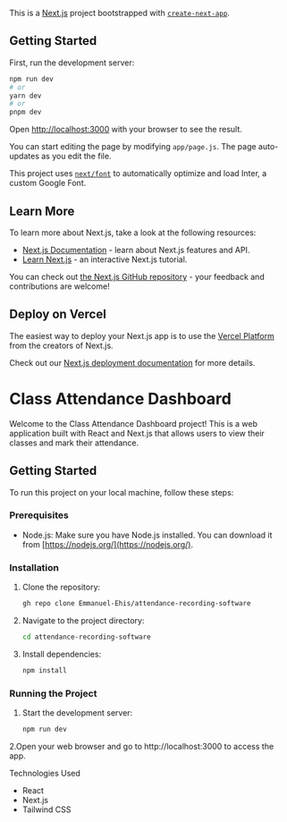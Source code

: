 This is a [Next.js](https://nextjs.org/) project bootstrapped with [`create-next-app`](https://github.com/vercel/next.js/tree/canary/packages/create-next-app).

## Getting Started

First, run the development server:

```bash
npm run dev
# or
yarn dev
# or
pnpm dev
```

Open [http://localhost:3000](http://localhost:3000) with your browser to see the result.

You can start editing the page by modifying `app/page.js`. The page auto-updates as you edit the file.

This project uses [`next/font`](https://nextjs.org/docs/basic-features/font-optimization) to automatically optimize and load Inter, a custom Google Font.

## Learn More

To learn more about Next.js, take a look at the following resources:

- [Next.js Documentation](https://nextjs.org/docs) - learn about Next.js features and API.
- [Learn Next.js](https://nextjs.org/learn) - an interactive Next.js tutorial.

You can check out [the Next.js GitHub repository](https://github.com/vercel/next.js/) - your feedback and contributions are welcome!

## Deploy on Vercel

The easiest way to deploy your Next.js app is to use the [Vercel Platform](https://vercel.com/new?utm_medium=default-template&filter=next.js&utm_source=create-next-app&utm_campaign=create-next-app-readme) from the creators of Next.js.

Check out our [Next.js deployment documentation](https://nextjs.org/docs/deployment) for more details.

# Class Attendance Dashboard

Welcome to the Class Attendance Dashboard project! This is a web application built with React and Next.js that allows users to view their classes and mark their attendance.

## Getting Started

To run this project on your local machine, follow these steps:

### Prerequisites

- Node.js: Make sure you have Node.js installed. You can download it from [https://nodejs.org/](https://nodejs.org/).

### Installation

1. Clone the repository:
   ```sh
   gh repo clone Emmanuel-Ehis/attendance-recording-software
   
2. Navigate to the project directory:
   ```sh
   cd attendance-recording-software

3. Install dependencies:
   ```sh
   npm install
   
### Running the Project
1. Start the development server:
   ```sh
   npm run dev
2.Open your web browser and go to http://localhost:3000 to access the app.

Technologies Used
- React
- Next.js
- Tailwind CSS
